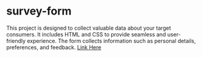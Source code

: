 # survey-form
This project is designed to collect valuable data about your target consumers. It includes HTML and CSS to provide seamless and user-friendly experience. The form collects information such as personal details, preferences, and feedback.
[Link Here](https://m-siddhi.github.io/survey-form/)
